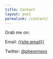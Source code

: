 ```yaml
---
title: Contact
layout: post
permalink: /contact/
---
```


Grab me on:

Email: <a href="mailto:{{site.email}}">{{site.email}}</a>

Twitter: <a href="https://twitter.com/pheonnexx">@pheonnexx</a>
